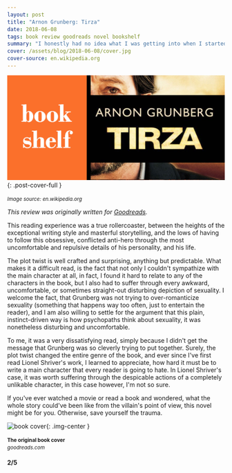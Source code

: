 ```yaml
---
layout: post
title: "Arnon Grunberg: Tirza"
date: 2018-06-08
tags: book review goodreads novel bookshelf
summary: "I honestly had no idea what I was getting into when I started this novel. A very visual and very disturbing experience."
cover: /assets/blog/2018-06-08/cover.jpg
cover-source: en.wikipedia.org
---
```


![example cover](\assets\blog\2018-06-08\cover.jpg){: .post-cover-full }

<small><em>Image source: en.wikipedia.org</em></small>

*This review was originally written for [Goodreads](https://www.goodreads.com/review/show/2460580957).*

This reading experience was a true rollercoaster, between the heights of the exceptional writing style and masterful storytelling, and the lows of having to follow this obsessive, conflicted anti-hero through the most uncomfortable and repulsive details of his personality, and his life.

The plot twist is well crafted and surprising, anything but predictable. What makes it a difficult read, is the fact that not only I couldn't sympathize with the main character at all, in fact, I found it hard to relate to any of the characters in the book, but I also had to suffer through every awkward, uncomfortable, or sometimes straight-out disturbing depiction of sexuality. I welcome the fact, that Grunberg was not trying to over-romanticize sexuality (something that happens way too often, just to entertain the reader), and I am also willing to settle for the argument that this plain, instinct-driven way is how psychopaths think about sexuality, it was nonetheless disturbing and uncomfortable.

To me, it was a very dissatisfying read, simply because I didn't get the message that Grunberg was so cleverly trying to put together. Surely, the plot twist changed the entire genre of the book, and ever since I've first read Lionel Shriver's work, I learned to appreciate, how hard it must be to write a main character that every reader is going to hate. In Lionel Shriver's case, it was worth suffering through the despicable actions of a completely unlikable character, in this case however, I'm not so sure.

If you've ever watched a movie or read a book and wondered, what the whole story could've been like from the villain's point of view, this novel might be for you. Otherwise, save yourself the trauma.


![book cover](https://images.gr-assets.com/books/1275378412l/6066864.jpg){: .img-center }

<small><b>The original book cover</b><br /><em>goodreads.com</em></small>

#### 2/5
